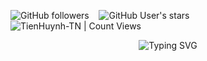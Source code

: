 <img alt="GitHub followers" src="https://img.shields.io/github/followers/thanhvinh941?style=social"> &nbsp;&nbsp; <img alt="GitHub User's stars" src="https://img.shields.io/github/stars/tienhuynh-tn?style=social"> &nbsp;&nbsp; <img alt="TienHuynh-TN | Count Views" src="https://enemo786q3svfle.m.pipedream.net" />

<div align="center">
  <img src="https://readme-typing-svg.herokuapp.com?font=Square+Peg&size=40&color=BDF7EB&center=true&vCenter=true&lines=Well+come+to+my+profile!;Hi+There!+I'm+Thanh+Vinh+%3C3+%3C3+%3C3" alt="Typing SVG" />
</div>
<!--
**thanhvinh941/thanhvinh941** is a ✨ _special_ ✨ repository because its `README.md` (this file) appears on your GitHub profile.

Here are some ideas to get you started:

- 🔭 I’m currently working on ...
- 🌱 I’m currently learning ...
- 👯 I’m looking to collaborate on ...
- 🤔 I’m looking for help with ...
- 💬 Ask me about ...
- 📫 How to reach me: ...
- 😄 Pronouns: ...
- ⚡ Fun fact: ...
-->
